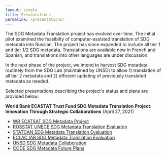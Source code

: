 ```yaml
---
layout: single
title: Presentations
permalink: /presentations/
---
```


The SDG Metadata Translation project has evolved over time. The initial pilot examined the feasibilty of computer-assisted translation of SDG metadata into Russian. The project has since expanded to include all tier 1 and tier 1/2 SDG metadata. Translations are available now in French and Spanish, and translations into other languages are under discussion.

In the next phase of the project, we intend to harvest SDG metadata routinely from the SDG Lab (maintained by UNSD) to allow 1) translation of all tier 2 metadata and 2) efficient updating of previously translated metadata as needed. 

Selected presentations describing the project's status and plans are provided below.

**World Bank ECASTAT Trust Fund SDG Metadata Translation Project: Innovation Through Strategic Collaborations** (April 27, 2021)
 * [WB ECATSAT SDG Metadata Project]({{site.baseurl}}/documentation/WB_ECASTAT_SDG_Metadata_Translation.pdf)
 * [ROSSTAT UNECE SDG Metadata Translation Evaluaton]({{site.baseurl}}/documentation/ROSSTAT_UNECE_SDG_Metadata_Translation_Evaluation.pdf)
 * [STATCAN SDG Metadata Translation Evaluation]({{site.baseurl}}/documentation/STATCAN_SDG_Metadata_Translation_Evaluation.pdf)
 * [ECLAC IAB SDG Metadata Translation Evaluation]({{site.baseurl}}/documentation/ECLAC_IAB_SDG_Metadata_Translation_Evaluation.pdf)
 * [UNSD SDG Metadata Collaboration]({{site.baseurl}}/documentation/UNSD_WB_Metadata_Project_Collaboration.pdf)
 * [CODE SDG Metadata Future Plans]({{site.baseurl}}/documentation/CODE_SDG_Metadata_Translation_Future_Plans.pdf)
